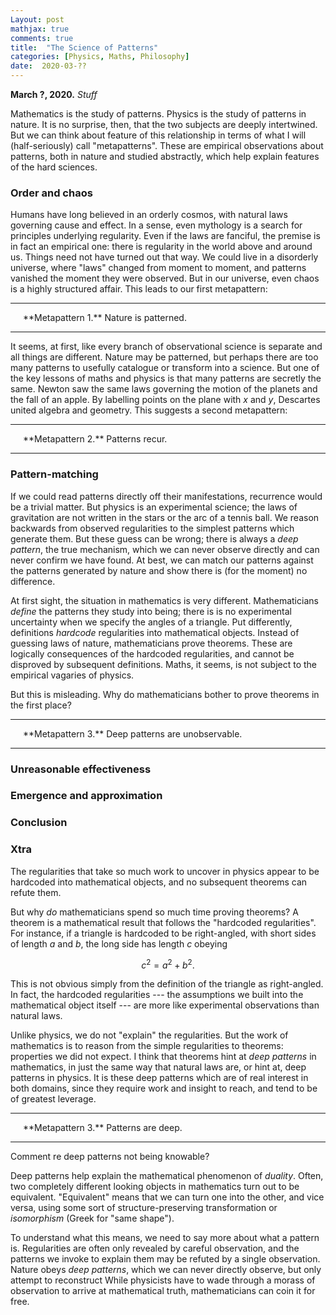 ```yaml
---
Layout: post
mathjax: true
comments: true
title:  "The Science of Patterns"
categories: [Physics, Maths, Philosophy]
date:  2020-03-??
---
```


**March ?, 2020.** *Stuff*

Mathematics is the study of patterns.
Physics is the study of patterns in nature.
It is no surprise, then, that the two subjects are deeply intertwined.
But we can think about feature of this relationship in terms of what I
will (half-seriously) call "metapatterns".
These are empirical observations about patterns, both in nature and
studied abstractly, which help explain features of the hard sciences.

### Order and chaos

Humans have long believed in an orderly cosmos, with natural laws
governing cause and effect.
In a sense, even mythology is a search for principles underlying
regularity.
Even if the laws are fanciful, the premise is in fact an empirical
one: there is regularity in the world above and around us.
Things need not have turned out that way.
We could live in a disorderly universe, where "laws" changed from
moment to moment, and patterns vanished the moment they were observed.
But in our universe, even chaos is a highly structured affair.
This leads to our first metapattern:

---

<span style="padding-left: 20px; display:block">
**Metapattern 1.** Nature is patterned.
</span>

---

It seems, at first, like every branch of observational science is
separate and all things are different.
Nature may be patterned, but perhaps there are too many patterns to
usefully catalogue or transform into a science.
But one of the key lessons of maths and physics is that many patterns
are secretly the same.
Newton saw the same laws governing the motion of the planets and the
fall of an apple.
By labelling points on the plane with $x$ and $y$, Descartes united
algebra and geometry.
This suggests a second metapattern:

---

<span style="padding-left: 20px; display:block">
**Metapattern 2.** Patterns recur.
</span>

---

### Pattern-matching

If we could read patterns directly off their manifestations,
recurrence would be a trivial matter.
But physics is an experimental science; the laws of gravitation are
not written in the stars or the arc of a tennis ball.
We reason backwards from observed regularities to the simplest
patterns which generate them.
But these guess can be wrong; there is always a *deep pattern*, the
true mechanism, which we can never observe directly and can never
confirm we have found.
At best, we can match our patterns against the patterns generated by
nature and show there is (for the moment) no difference.

At first sight, the situation in mathematics is very different.
Mathematicians *define* the patterns they study into being; there is
is no experimental uncertainty when we specify the angles of a
triangle.
Put differently, definitions *hardcode* regularities into mathematical
objects.
Instead of guessing laws of nature, mathematicians prove theorems.
These are logically consequences of the hardcoded regularities, and
cannot be disproved by subsequent definitions.
Maths, it seems, is not subject to the empirical vagaries of physics.

But this is misleading.
Why do mathematicians bother to prove theorems in the first place?

---

<span style="padding-left: 20px; display:block">
**Metapattern 3.** Deep patterns are unobservable.
</span>

---

### Unreasonable effectiveness

### Emergence and approximation

### Conclusion

### Xtra

The regularities that take so much work to uncover in physics appear
to be hardcoded into mathematical objects, and no subsequent
theorems can refute them.

But why *do* mathematicians spend so much time proving theorems?
A theorem is a mathematical result that follows the "hardcoded
regularities".
For instance, if a triangle is hardcoded to be right-angled, with
short sides of length $a$ and $b$, the long side has length $c$
obeying

$$
c^2 = a^2 + b^2.
$$

This is not obvious simply from the definition of the triangle as
right-angled.
In fact, the hardcoded regularities --- the assumptions we built into
the mathematical object itself --- are more like experimental
observations than natural laws.

Unlike physics, we do not "explain" the regularities.
But the work of mathematics is to reason from the simple regularities
to theorems: properties we did not expect.
I think that theorems hint at *deep patterns* in mathematics, in
just the same way that natural laws are, or hint at, deep patterns in physics.
It is these deep patterns which are of real interest in both domains,
since they require work and insight to reach, and tend to be of
greatest leverage.

---

<span style="padding-left: 20px; display:block">
**Metapattern 3.** Patterns are deep.
</span>

---

Comment re deep patterns not being knowable?

Deep patterns help explain the mathematical phenomenon of
*duality*.
Often, two completely different looking objects in mathematics turn
out to be equivalent.
"Equivalent" means that we can turn one into the other, and vice
versa, using some sort of structure-preserving transformation or
*isomorphism* (Greek for "same shape").

To understand what this means, we need to say more about what a
pattern is.
Regularities are often only revealed by careful observation, and the
patterns we invoke to explain them may be refuted by a single
observation.
Nature obeys *deep patterns*, which we can never directly observe, but
only attempt to reconstruct 
While physicists have to wade through a morass of observation to
arrive at mathematical truth, mathematicians can coin it for free.
